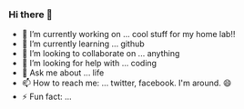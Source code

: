 ### Hi there 👋
- 🔭 I’m currently working on ... cool stuff for my home lab!!
- 🌱 I’m currently learning ... github
- 👯 I’m looking to collaborate on ... anything
- 🤔 I’m looking for help with ... coding
- 💬 Ask me about ... life
- 📫 How to reach me: ... twitter, facebook. I'm around. 😄
- ⚡ Fun fact: ...

<!--
**jasonrlambert/jasonrlambert** is a ✨ _special_ ✨ repository because its `README.md` (this file) appears on your GitHub profile.

Here are some ideas to get you started:

- 🔭 I’m currently working on ... cool stuff for my home lab!!
- 🌱 I’m currently learning ... github
- 👯 I’m looking to collaborate on ... anything
- 🤔 I’m looking for help with ... coding
- 💬 Ask me about ... life
- 📫 How to reach me: ... twitter, facebook. I'm around. 😄
- ⚡ Fun fact: ...
-->
